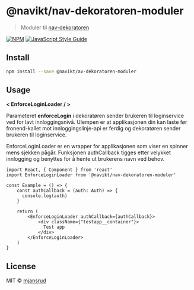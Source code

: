 # @navikt/nav-dekoratoren-moduler

> Moduler til [nav-dekoratoren](https://github.com/navikt/nav-dekoratoren)

[![NPM](https://img.shields.io/npm/v/@navikt/nav-dekoratoren-moduler.svg)](https://www.npmjs.com/package/@navikt/nav-dekoratoren-moduler) [![JavaScript Style Guide](https://img.shields.io/badge/code_style-standard-brightgreen.svg)](https://standardjs.com)

## Install

```bash
npm install --save @navikt/av-dekoratoren-moduler
```

## Usage

**< EnforceLoginLoader / >**

Parameteret **enforceLogin** i dekoratøren sender brukeren til loginservice ved for lavt innloggingsnivå.
Ulempen er at applikasjonen din kan laste før fronend-kallet mot innloggingslinje-api er ferdig og dekoratøren sender brukeren til loginservice.

EnforceLoginLoader er en wrapper for applikasjonen som viser en spinner mens sjekken pågår. Funksjonen authCallback tigges etter velykket innlogging og benyttes for å hente ut brukerens navn ved behov.
```tsx
import React, { Component } from 'react'
import EnforceLoginLoader from '@navikt/nav-dekoratoren-moduler'

const Example = () => {
    const authCallback = (auth: Auth) => {
      console.log(auth)
    }

    return (
        <EnforceLoginLoader authCallback={authCallback}>
            <div className={"testapp__container"}>
              Test app
            </div>
        </EnforceLoginLoader>
    )
}
```

## License

MIT © [mjansrud](https://github.com/mjansrud)
